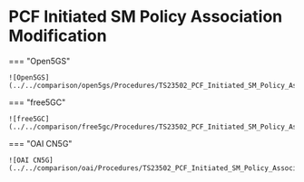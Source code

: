# PCF Initiated SM Policy Association Modification

=== "Open5GS"

    ![Open5GS](../../comparison/open5gs/Procedures/TS23502_PCF_Initiated_SM_Policy_Association_Modification.png)

=== "free5GC"

    ![free5GC](../../comparison/free5gc/Procedures/TS23502_PCF_Initiated_SM_Policy_Association_Modification.png)

=== "OAI CN5G"

    ![OAI CN5G](../../comparison/oai/Procedures/TS23502_PCF_Initiated_SM_Policy_Association_Modification.png)